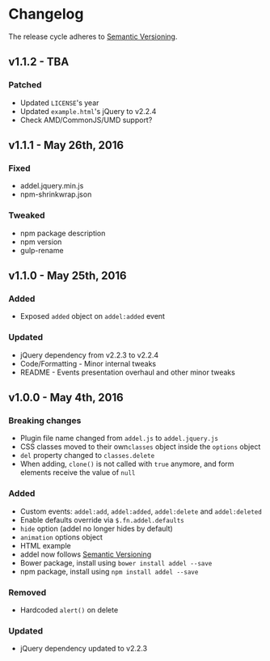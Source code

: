 # Changelog
The release cycle adheres to [Semantic Versioning](http://semver.org/).

## v1.1.2 - TBA
### Patched
- Updated `LICENSE`'s year
- Updated `example.html`'s jQuery to v2.2.4
- Check AMD/CommonJS/UMD support?

## v1.1.1 - May 26th, 2016
### Fixed
- addel.jquery.min.js
- npm-shrinkwrap.json

### Tweaked
- npm package description
- npm version
- gulp-rename

## v1.1.0 - May 25th, 2016
### Added
- Exposed `added` object on `addel:added` event

### Updated
- jQuery dependency from v2.2.3 to v2.2.4
- Code/Formatting - Minor internal tweaks
- README - Events presentation overhaul and other minor tweaks

## v1.0.0 - May 4th, 2016
### Breaking changes
- Plugin file name changed from `addel.js` to `addel.jquery.js`
- CSS classes moved to their own`classes`  object inside the `options` object
- `del` property changed to `classes.delete`
- When adding, `clone()` is not called with `true` anymore, and form elements receive the value of `null`

### Added
- Custom events: `addel:add`, `addel:added`, `addel:delete` and `addel:deleted`
- Enable defaults override via `$.fn.addel.defaults`
- `hide` option (addel no longer hides by default)
- `animation` options object
- HTML example
- addel now follows [Semantic Versioning](http://semver.org/)
- Bower package, install using `bower install addel --save`
- npm package, install using `npm install addel --save`

### Removed
- Hardcoded `alert()` on delete

### Updated
- jQuery dependency updated to v2.2.3